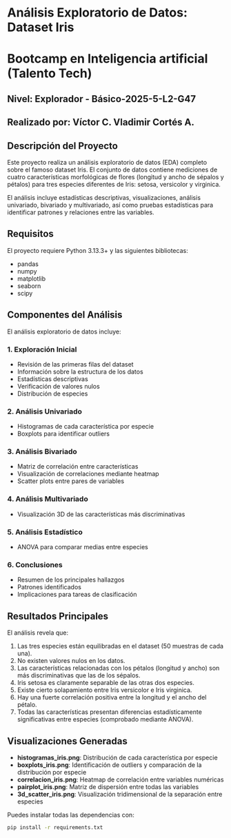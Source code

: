 # Análisis Exploratorio de Datos: Dataset Iris

# Bootcamp en Inteligencia artificial (Talento Tech)
## Nivel: Explorador - Básico-2025-5-L2-G47
## Realizado por:  Víctor C. Vladimir Cortés A.

## Descripción del Proyecto

Este proyecto realiza un análisis exploratorio de datos (EDA) completo sobre el famoso dataset Iris. El conjunto de datos contiene mediciones de cuatro características morfológicas de flores (longitud y ancho de sépalos y pétalos) para tres especies diferentes de Iris: setosa, versicolor y virginica.

El análisis incluye estadísticas descriptivas, visualizaciones, análisis univariado, bivariado y multivariado, así como pruebas estadísticas para identificar patrones y relaciones entre las variables.

## Requisitos

El proyecto requiere Python 3.13.3+ y las siguientes bibliotecas:

- pandas
- numpy
- matplotlib
- seaborn
- scipy

## Componentes del Análisis

El análisis exploratorio de datos incluye:

### 1. Exploración Inicial
* Revisión de las primeras filas del dataset
* Información sobre la estructura de los datos
* Estadísticas descriptivas
* Verificación de valores nulos
* Distribución de especies

### 2. Análisis Univariado
* Histogramas de cada característica por especie
* Boxplots para identificar outliers

### 3. Análisis Bivariado
* Matriz de correlación entre características
* Visualización de correlaciones mediante heatmap
* Scatter plots entre pares de variables

### 4. Análisis Multivariado
* Visualización 3D de las características más discriminativas

### 5. Análisis Estadístico
* ANOVA para comparar medias entre especies

### 6. Conclusiones
* Resumen de los principales hallazgos
* Patrones identificados
* Implicaciones para tareas de clasificación

## Resultados Principales

El análisis revela que:

1. Las tres especies están equilibradas en el dataset (50 muestras de cada una).
2. No existen valores nulos en los datos.
3. Las características relacionadas con los pétalos (longitud y ancho) son más discriminativas que las de los sépalos.
4. Iris setosa es claramente separable de las otras dos especies.
5. Existe cierto solapamiento entre Iris versicolor e Iris virginica.
6. Hay una fuerte correlación positiva entre la longitud y el ancho del pétalo.
7. Todas las características presentan diferencias estadísticamente significativas entre especies (comprobado mediante ANOVA).

## Visualizaciones Generadas

* **histogramas_iris.png**: Distribución de cada característica por especie
* **boxplots_iris.png**: Identificación de outliers y comparación de la distribución por especie
* **correlacion_iris.png**: Heatmap de correlación entre variables numéricas
* **pairplot_iris.png**: Matriz de dispersión entre todas las variables
* **3d_scatter_iris.png**: Visualización tridimensional de la separación entre especies


Puedes instalar todas las dependencias con:


```bash
pip install -r requirements.txt
